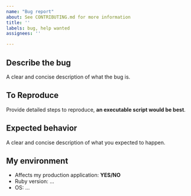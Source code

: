 ```yaml
---
name: "Bug report"
about: See CONTRIBUTING.md for more information
title: ''
labels: bug, help wanted
assignees: ''

---
```


## Describe the bug

A clear and concise description of what the bug is.

## To Reproduce

Provide detailed steps to reproduce, **an executable script would be best**.

## Expected behavior

A clear and concise description of what you expected to happen.

## My environment

- Affects my production application: **YES/NO**
- Ruby version: ...
- OS: ...
